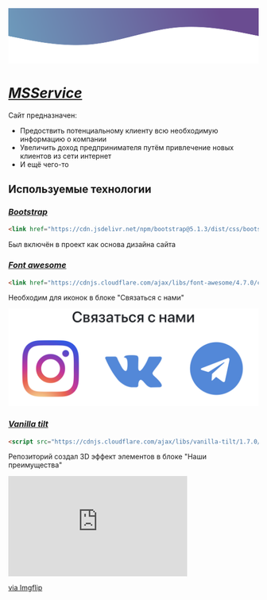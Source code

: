 <img src="https://github.com/MXCode-official/MSService/blob/69c98f33b8224db2f6fe32dc3222c9eb48308f95/MSService/readme/top-wave.svg">

# *[MSService](ms-service.000webhostapp.com)*

Сайт предназначен:
- Предоствить потенциальному клиенту всю необходимую информацию о компании
- Увеличить доход предпринимателя путём привлечение новых клиентов из сети интернет
- И ещё чего-то

## Используемые технологии

### *[Bootstrap](https://getbootstrap.com/)*

```html
<link href="https://cdn.jsdelivr.net/npm/bootstrap@5.1.3/dist/css/bootstrap.min.css" rel="stylesheet">
```

Был включён в проект как основа дизайна сайта

### *[Font awesome](https://fontawesome.com/)*

```html
<link href="https://cdnjs.cloudflare.com/ajax/libs/font-awesome/4.7.0/css/font-awesome.css" rel="stylesheet" />
```

Необходим для иконок в блоке "Связаться с нами"

<img src="https://github.com/MXCode-official/MSService/blob/9d859e40dad66bd467dca5798e83977076df75fb/MSService/readme/FEECA7B1-E165-4274-BCA6-557932B00704.jpeg">

### *[Vanilla tilt](https://micku7zu.github.io/vanilla-tilt.js/)*

```html
<script src="https://cdnjs.cloudflare.com/ajax/libs/vanilla-tilt/1.7.0/vanilla-tilt.min.js"></script>
```

Репозиторий создал 3D эффект элементов в блоке "Наши преимущества"

<div style="width:360px;max-width:100%;"><div style="height:0;padding-bottom:56.11%;position:relative;"><iframe width="360" height="202" style="position:absolute;top:0;left:0;width:100%;height:100%;" frameBorder="0" src="https://imgflip.com/embed/5xdqzp"></iframe></div><p><a href="https://imgflip.com/gif/5xdqzp">via Imgflip</a></p></div>

